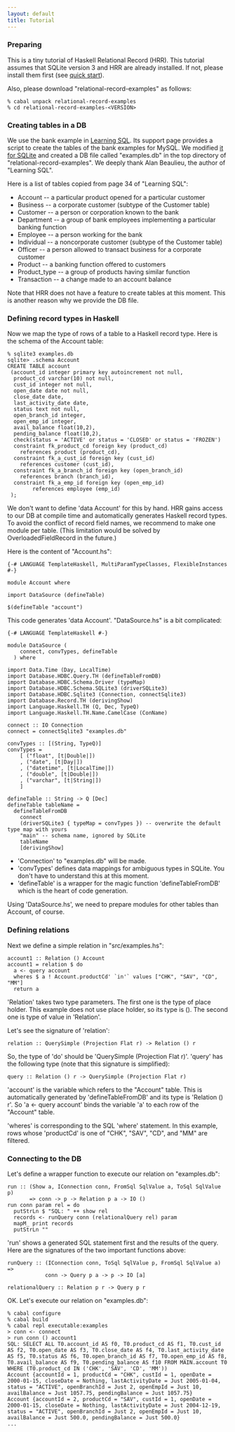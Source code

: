 ```yaml
---
layout: default
title: Tutorial
---
```


### Preparing

This is a tiny tutorial of Haskell Relational Record (HRR). This tutorial assumes that SQLite version 3 and HRR are already installed. If not, please install them first (see [quick start](http://khibino.github.io/haskell-relational-record/quickstart.html)).

Also, please download "relational-record-examples" as follows:

    % cabal unpack relational-record-examples
    % cd relational-record-examples-<VERSION>

### Creating tables in a DB

We use the bank example in [Learning SQL](http://shop.oreilly.com/product/9780596007270.do). Its support page provides a script to create the tables of the bank examples for MySQL. We modified [it for SQLite](https://github.com/khibino/haskell-relational-record/blob/master/relational-record-examples/sql/add.sql) and created a DB file called "examples.db" in the top directory of "relational-record-examples". We deeply thank Alan Beaulieu, the author of "Learning SQL".

Here is a list of tables copied from page 34 of "Learning SQL":

- Account -- a particular product opened for a particular customer
- Business -- a corporate customer (subtype of the Customer table)
- Customer -- a person or corporation known to the bank
- Department -- a group of bank employees implementing a particular banking function
- Employee -- a person working for the bank
- Individual -- a noncorporate customer (subtype of the Customer table)
- Officer -- a person allowed to transact business for a corporate customer
- Product -- a banking function offered to customers
- Product_type -- a group of products having similar function
- Transaction -- a change made to an account balance


Note that HRR does not have a feature to create tables at this moment. This is another reason why we provide the DB file.

### Defining record types in Haskell

Now we map the type of rows of a table to a Haskell record type. Here is the schema of the Account table:

    % sqlite3 examples.db
    sqlite> .schema Account
    CREATE TABLE account
     (account_id integer primary key autoincrement not null,
      product_cd varchar(10) not null,
      cust_id integer not null,
      open_date date not null,
      close_date date,
      last_activity_date date,
      status text not null,
      open_branch_id integer,
      open_emp_id integer,
      avail_balance float(10,2),
      pending_balance float(10,2),
      check(status = 'ACTIVE' or status = 'CLOSED' or status = 'FROZEN')
      constraint fk_product_cd foreign key (product_cd)
        references product (product_cd),
      constraint fk_a_cust_id foreign key (cust_id)
        references customer (cust_id),
      constraint fk_a_branch_id foreign key (open_branch_id)
        references branch (branch_id),
      constraint fk_a_emp_id foreign key (open_emp_id)
            references employee (emp_id)
     );

We don't want to define 'data Account' for this by hand. HRR gains access to our DB at compile time and automatically generates Haskell record types. To avoid the conflict of record field names, we recommend to make one module per table. (This limitation would be solved by OverloadedFieldRecord in the future.)

Here is the content of "Account.hs":

    {-# LANGUAGE TemplateHaskell, MultiParamTypeClasses, FlexibleInstances #-}
    
    module Account where
    
    import DataSource (defineTable)
    
    $(defineTable "account")

This code generates 'data Account'. "DataSource.hs" is a bit complicated:


    {-# LANGUAGE TemplateHaskell #-}
    
    module DataSource (
        connect, convTypes, defineTable
      ) where
    
    import Data.Time (Day, LocalTime)
    import Database.HDBC.Query.TH (defineTableFromDB)
    import Database.HDBC.Schema.Driver (typeMap)
    import Database.HDBC.Schema.SQLite3 (driverSQLite3)
    import Database.HDBC.Sqlite3 (Connection, connectSqlite3)
    import Database.Record.TH (derivingShow)
    import Language.Haskell.TH (Q, Dec, TypeQ)
    import Language.Haskell.TH.Name.CamelCase (ConName)
    
    connect :: IO Connection
    connect = connectSqlite3 "examples.db"
    
    convTypes :: [(String, TypeQ)]
    convTypes =
        [ ("float", [t|Double|])
        , ("date", [t|Day|])
        , ("datetime", [t|LocalTime|])
        , ("double", [t|Double|])
        , ("varchar", [t|String|])
        ]

    defineTable :: String -> Q [Dec]
    defineTable tableName =
      defineTableFromDB
        connect
        (driverSQLite3 { typeMap = convTypes }) -- overwrite the default type map with yours
        "main" -- schema name, ignored by SQLite
        tableName
        [derivingShow]

* 'Connection' to "examples.db" will be made.
* 'convTypes' defines data mappings for ambiguous types in SQLite. You don't have to understand this at this moment.
* 'defineTable' is a wrapper for the magic function 'defineTableFromDB' which is the heart of code generation.

Using 'DataSource.hs', we need to prepare modules for other tables than Account, of course.

### Defining relations

Next we define a simple relation in "src/examples.hs":

    account1 :: Relation () Account
    account1 = relation $ do
      a <- query account
      wheres $ a ! Account.productCd' `in'` values ["CHK", "SAV", "CD", "MM"]
      return a

'Relation' takes two type parameters. The first one is the type of place holder. This example does not use place holder, so its type is (). The second one is type of value in 'Relation'.

Let's see the signature of 'relation':

    relation :: QuerySimple (Projection Flat r) -> Relation () r

So, the type of 'do' should be 'QuerySimple (Projection Flat r)'. 'query' has the following type (note that this signature is simplified):

    query :: Relation () r -> QuerySimple (Projection Flat r)

'account' is the variable which refers to the "Account" table. This is automatically generated by 'defineTableFromDB' and its type is 'Relation () r'. So 'a <- query account' binds the variable 'a' to each row of the "Account" table. 

'wheres' is corresponding to the SQL 'where' statement. In this example, rows whose 'productCd' is one of "CHK", "SAV", "CD", and "MM" are filtered.

### Connecting to the DB

Let's define a wrapper function to execute our relation on "examples.db":

    run :: (Show a, IConnection conn, FromSql SqlValue a, ToSql SqlValue p)
           => conn -> p -> Relation p a -> IO ()
    run conn param rel = do
      putStrLn $ "SQL: " ++ show rel
      records <- runQuery conn (relationalQuery rel) param
      mapM_ print records
      putStrLn ""

'run' shows a generated SQL statement first and the results of the query. Here are the signatures of the two important functions above:

    runQuery :: (IConnection conn, ToSql SqlValue p, FromSql SqlValue a) =>
                conn -> Query p a -> p -> IO [a]

    relationalQuery :: Relation p r -> Query p r

OK. Let's execute our relation on "examples.db":

    % cabal configure
    % cabal build
    % cabal repl executable:examples
    > conn <- connect
    > run conn () account1
    SQL: SELECT ALL T0.account_id AS f0, T0.product_cd AS f1, T0.cust_id AS f2, T0.open_date AS f3, T0.close_date AS f4, T0.last_activity_date AS f5, T0.status AS f6, T0.open_branch_id AS f7, T0.open_emp_id AS f8, T0.avail_balance AS f9, T0.pending_balance AS f10 FROM MAIN.account T0 WHERE (T0.product_cd IN ('CHK', 'SAV', 'CD', 'MM'))
    Account {accountId = 1, productCd = "CHK", custId = 1, openDate = 2000-01-15, closeDate = Nothing, lastActivityDate = Just 2005-01-04, status = "ACTIVE", openBranchId = Just 2, openEmpId = Just 10, availBalance = Just 1057.75, pendingBalance = Just 1057.75}
    Account {accountId = 2, productCd = "SAV", custId = 1, openDate = 2000-01-15, closeDate = Nothing, lastActivityDate = Just 2004-12-19, status = "ACTIVE", openBranchId = Just 2, openEmpId = Just 10, availBalance = Just 500.0, pendingBalance = Just 500.0}
    ...



